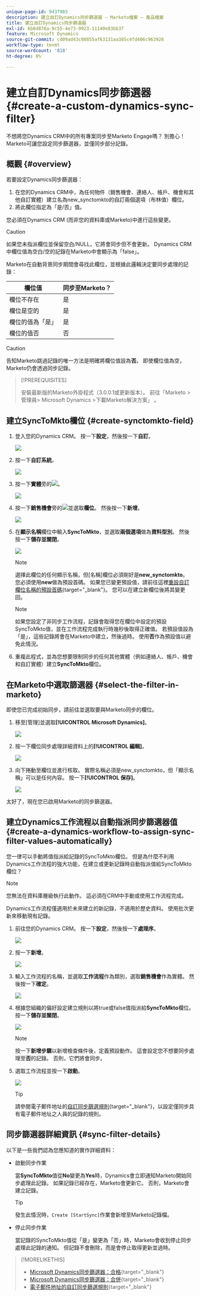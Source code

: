 ```yaml
---
unique-page-id: 9437903
description: 建立自訂Dynamics同步篩選器 — Marketo檔案 — 產品檔案
title: 建立自訂Dynamics同步篩選器
exl-id: 6b0d878a-9c55-4e73-9923-11140e83bb37
feature: Microsoft Dynamics
source-git-commit: cd09ad43c08855af63131aa385c4fd406c963926
workflow-type: tm+mt
source-wordcount: '818'
ht-degree: 0%

---
```


# 建立自訂Dynamics同步篩選器 {#create-a-custom-dynamics-sync-filter}

不想將您Dynamics CRM中的所有專案同步至Marketo Engage嗎？ 別擔心！ Marketo可讓您設定同步篩選器，並僅同步部分記錄。

## 概觀 {#overview}

若要設定Dynamics同步篩選器：

1. 在您的Dynamics CRM中，為任何物件（銷售機會、連絡人、帳戶、機會和其他自訂實體）建立名為new_synctomkto的自訂兩個選項（布林值）欄位。
1. 將此欄位指定為「是/否」值。

您必須在Dynamics CRM (而非您的資料庫或Marketo)中進行這些變更。

>[!CAUTION]
>
>如果您未指派欄位並保留空白/NULL，它將會同步但不會更新。 Dynamics CRM中欄位值為空白/空的記錄在Marketo中會顯示為「false」。

Marketo在自動背景同步期間會尋找此欄位，並根據此邏輯決定要同步處理的記錄：

| 欄位值 | 同步至Marketo？ |
|---|---|
| 欄位不存在 | 是 |
| 欄位是空的 | 是 |
| 欄位的值為「是」 | 是 |
| 欄位的值否 | 否 |

>[!CAUTION]
>
>告知Marketo跳過記錄的唯一方法是明確將欄位值設為&#x200B;**否**。 即使欄位值為空，Marketo仍會透過同步記錄。

>[!PREREQUISITES]
>
>安裝最新版的Marketo外掛程式（3.0.0.1或更新版本）。 前往「Marketo >管理員> Microsoft Dynamics >下載Marketo解決方案」 。

## 建立SyncToMkto欄位 {#create-synctomkto-field}

1. 登入您的Dynamics CRM。 按一下&#x200B;**設定**，然後按一下&#x200B;**自訂**。

   ![](assets/image2015-8-10-21-3a40-3a9.png)

1. 按一下&#x200B;**自訂系統**。

   ![](assets/image2015-8-10-21-3a42-3a15.png)

1. 按一下&#x200B;**實體**&#x200B;旁的![](assets/image2015-8-10-21-3a44-3a23.png)。

   ![](assets/image2015-8-10-21-3a43-3a39.png)

1. 按一下&#x200B;**銷售機會**&#x200B;旁的![](assets/image2015-8-10-21-3a44-3a23.png)並選取&#x200B;**欄位**。 然後按一下&#x200B;**新增**。

   ![](assets/image2015-8-10-21-3a49-3a49.png)

1. 在&#x200B;**顯示名稱**&#x200B;欄位中輸入&#x200B;**SyncToMkto**，並選取&#x200B;**兩個選項**&#x200B;做為&#x200B;**資料型別**。 然後按一下&#x200B;**儲存並關閉**。

   ![](assets/image2015-9-8-10-3a25-3a33.png)

   >[!NOTE]
   >
   >選擇此欄位的任何顯示名稱，但[名稱]欄位必須剛好是&#x200B;**new_synctomkto**。 您必須使用&#x200B;**new**&#x200B;做為預設首碼。 如果您已變更預設值，請前往這裡[重設自訂欄位名稱的預設首碼](/help/marketo/product-docs/crm-sync/microsoft-dynamics-sync/create-a-custom-dynamics-sync-filter/set-a-default-custom-field-prefix.md){target="_blank"}。 您可以在建立新欄位後將其變更回。

   >[!NOTE]
   >
   >如果您設定了非同步工作流程，記錄會取得您在欄位中設定的預設SyncToMkto值，並在工作流程完成執行時幾秒後取得正確值。 若預設值設為「是」，這些記錄將會在Marketo中建立，然後過時。 使用&#x200B;**否**&#x200B;作為預設值以避免此情況。

1. 重複此程式，並為您想要限制同步的任何其他實體（例如連絡人、帳戶、機會和自訂實體）建立&#x200B;**SyncToMkto**&#x200B;欄位。

## 在Marketo中選取篩選器 {#select-the-filter-in-marketo}

即使您已完成初始同步，請前往並選取要與Marketo同步的欄位。

1. 移至[管理]並選取&#x200B;**[!UICONTROL Microsoft Dynamics]**。

   ![](assets/image2015-10-9-9-3a50-3a9.png)

1. 按一下欄位同步處理詳細資料上的&#x200B;**[!UICONTROL 編輯]**。

   ![](assets/image2015-10-9-9-3a52-3a23.png)

1. 向下捲動至欄位並進行核取。 實際名稱必須是new_synctomkto，但「顯示名稱」可以是任何內容。 按一下&#x200B;**[!UICONTROL 保存]**。

   ![](assets/image2015-10-9-9-3a56-3a23.png)

太好了，現在您已啟用Marketo的同步篩選器。

## 建立Dynamics工作流程以自動指派同步篩選器值 {#create-a-dynamics-workflow-to-assign-sync-filter-values-automatically}

您一律可以手動將值指派給記錄的SyncToMkto欄位。 但是為什麼不利用Dynamics工作流程的強大功能，在建立或更新記錄時自動指派值給SyncToMkto欄位？

>[!NOTE]
>
>您無法在資料庫層級執行此動作。 這必須在CRM中手動或使用工作流程完成。
>
>Dynamics工作流程僅適用於未來建立的新記錄，不適用於歷史資料。 使用批次更新來移動現有記錄。

1. 前往您的Dynamics CRM。 按一下&#x200B;**設定**，然後按一下&#x200B;**處理序**。

   ![](assets/image2015-8-11-8-3a42-3a10.png)

1. 按一下&#x200B;**新增**。

   ![](assets/image2015-8-11-8-3a43-3a46.png)

1. 輸入工作流程的名稱，並選取&#x200B;**工作流程**&#x200B;作為類別，選取&#x200B;**銷售機會**&#x200B;作為實體。 然後按一下&#x200B;**確定**。

   ![](assets/image2015-8-11-8-3a45-3a46.png)

1. 根據您組織的偏好設定建立規則以將true或false值指派給&#x200B;**SyncToMkto**&#x200B;欄位。 按一下&#x200B;**儲存並關閉**。

   ![](assets/setsynctomkto-fix.png)

   >[!NOTE]
   >
   >按一下&#x200B;**新增步驟**&#x200B;以新增檢查條件後，定義預設動作。 這會設定您不想要同步處理至&#x200B;**否**&#x200B;的記錄。 否則，它們將會同步。

1. 選取工作流程並按一下&#x200B;**啟動**。

   ![](assets/image2015-8-11-8-3a57-3a29.png)

   >[!TIP]
   >
   >請參閱電子郵件地址的[自訂同步篩選規則](/help/marketo/product-docs/crm-sync/microsoft-dynamics-sync/create-a-custom-dynamics-sync-filter/custom-sync-filter-rules-for-an-email-address.md){target="_blank"}，以設定僅同步具有電子郵件地址之人員的記錄的規則。

## 同步篩選器詳細資訊 {#sync-filter-details}

以下是一些我們認為您應知道的實作詳細資料：

* 啟動同步作業

  當&#x200B;**SyncToMkto**&#x200B;值從&#x200B;**No**&#x200B;變更為&#x200B;**Yes**&#x200B;時，Dynamics會立即通知Marketo開始同步處理此記錄。 如果記錄已經存在，Marketo會更新它。 否則，Marketo會建立記錄。

  >[!TIP]
  >
  >發生此情況時，`Create [StartSync]`作業會新增至Marketo記錄檔。

* 停止同步作業

  當記錄的SyncToMkto值從「是」變更為「否」時，Marketo會收到停止同步處理此記錄的通知。 但記錄不會刪除，而是會停止取得更新並過時。

>[!MORELIKETHIS]
>
>* [Microsoft Dynamics同步篩選器：合格](/help/marketo/product-docs/crm-sync/microsoft-dynamics-sync/create-a-custom-dynamics-sync-filter/microsoft-dynamics-sync-filter-qualify.md){target="_blank"}
>* [Microsoft Dynamics同步篩選器：合併](/help/marketo/product-docs/crm-sync/microsoft-dynamics-sync/create-a-custom-dynamics-sync-filter/microsoft-dynamics-sync-filter-merge.md){target="_blank"}
>* [電子郵件地址的自訂同步篩選規則](/help/marketo/product-docs/crm-sync/microsoft-dynamics-sync/create-a-custom-dynamics-sync-filter/custom-sync-filter-rules-for-an-email-address.md){target="_blank"}
